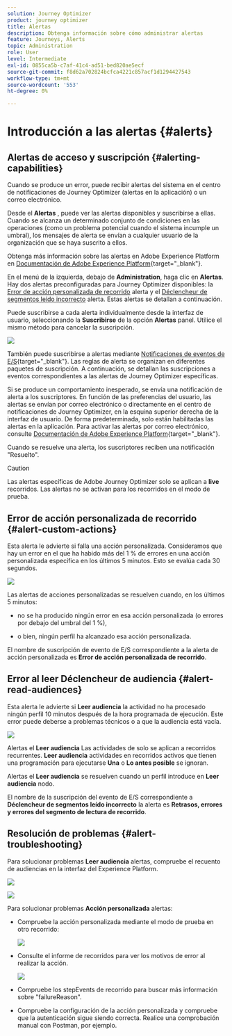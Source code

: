 ```yaml
---
solution: Journey Optimizer
product: journey optimizer
title: Alertas
description: Obtenga información sobre cómo administrar alertas
feature: Journeys, Alerts
topic: Administration
role: User
level: Intermediate
exl-id: 0855ca5b-c7af-41c4-ad51-bed820ae5ecf
source-git-commit: f8d62a702824bcfca4221c857acf1d1294427543
workflow-type: tm+mt
source-wordcount: '553'
ht-degree: 0%

---
```


# Introducción a las alertas {#alerts}

## Alertas de acceso y suscripción {#alerting-capabilities}

Cuando se produce un error, puede recibir alertas del sistema en el centro de notificaciones de Journey Optimizer (alertas en la aplicación) o un correo electrónico.

Desde el **Alertas** , puede ver las alertas disponibles y suscribirse a ellas. Cuando se alcanza un determinado conjunto de condiciones en las operaciones (como un problema potencial cuando el sistema incumple un umbral), los mensajes de alerta se envían a cualquier usuario de la organización que se haya suscrito a ellos.

<!--These messages can repeat over a pre-defined time interval until the alert has been resolved.-->

Obtenga más información sobre las alertas en Adobe Experience Platform en [Documentación de Adobe Experience Platform](https://experienceleague.adobe.com/docs/experience-platform/observability/alerts/overview.html?lang=es){target="_blank"}.

En el menú de la izquierda, debajo de **Administration**, haga clic en **Alertas**. Hay dos alertas preconfiguradas para Journey Optimizer disponibles: la [Error de acción personalizada de recorrido](#alert-custom-actions) alerta y el [Déclencheur de segmentos leído incorrecto](#alert-read-audiences) alerta. Estas alertas se detallan a continuación.

Puede suscribirse a cada alerta individualmente desde la interfaz de usuario, seleccionando la **Suscribirse** de la opción **Alertas** panel. Utilice el mismo método para cancelar la suscripción.

![](assets/alert-subscribe.png)

También puede suscribirse a alertas mediante [Notificaciones de eventos de E/S](https://experienceleague.adobe.com/docs/experience-platform/observability/alerts/subscribe.html){target="_blank"}. Las reglas de alerta se organizan en diferentes paquetes de suscripción. A continuación, se detallan las suscripciones a eventos correspondientes a las alertas de Journey Optimizer específicas.

Si se produce un comportamiento inesperado, se envía una notificación de alerta a los suscriptores. En función de las preferencias del usuario, las alertas se envían por correo electrónico o directamente en el centro de notificaciones de Journey Optimizer, en la esquina superior derecha de la interfaz de usuario. De forma predeterminada, solo están habilitadas las alertas en la aplicación. Para activar las alertas por correo electrónico, consulte [Documentación de Adobe Experience Platform](https://experienceleague.adobe.com/docs/experience-platform/observability/alerts/ui.html#enable-email-alerts){target="_blank"}.

Cuando se resuelve una alerta, los suscriptores reciben una notificación &quot;Resuelto&quot;.

>[!CAUTION]
>
>Las alertas específicas de Adobe Journey Optimizer solo se aplican a **live** recorridos. Las alertas no se activan para los recorridos en el modo de prueba.

## Error de acción personalizada de recorrido {#alert-custom-actions}

Esta alerta le advierte si falla una acción personalizada. Consideramos que hay un error en el que ha habido más del 1 % de errores en una acción personalizada específica en los últimos 5 minutos. Esto se evalúa cada 30 segundos.

![](assets/alerts-custom-action.png)

Las alertas de acciones personalizadas se resuelven cuando, en los últimos 5 minutos:

* no se ha producido ningún error en esa acción personalizada (o errores por debajo del umbral del 1 %),

* o bien, ningún perfil ha alcanzado esa acción personalizada.

El nombre de suscripción de evento de E/S correspondiente a la alerta de acción personalizada es **Error de acción personalizada de recorrido**.

## Error al leer Déclencheur de audiencia {#alert-read-audiences}

Esta alerta le advierte si **Leer audiencia** la actividad no ha procesado ningún perfil 10 minutos después de la hora programada de ejecución. Este error puede deberse a problemas técnicos o a que la audiencia está vacía.

![](assets/alerts1.png)

Alertas el **Leer audiencia** Las actividades de solo se aplican a recorridos recurrentes. **Leer audiencia** actividades en recorridos activos que tienen una programación para ejecutarse **Una** o **Lo antes posible** se ignoran.

Alertas el **Leer audiencia** se resuelven cuando un perfil introduce en **Leer audiencia** nodo.

El nombre de la suscripción del evento de E/S correspondiente a **Déclencheur de segmentos leído incorrecto** la alerta es **Retrasos, errores y errores del segmento de lectura de recorrido**.

## Resolución de problemas {#alert-troubleshooting}

Para solucionar problemas **Leer audiencia** alertas, compruebe el recuento de audiencias en la interfaz del Experience Platform.

![](assets/alert-troubleshooting-0.png)

![](assets/alert-troubleshooting-1.png)

Para solucionar problemas **Acción personalizada** alertas:

* Compruebe la acción personalizada mediante el modo de prueba en otro recorrido:

  ![](assets/alert-troubleshooting-2.png)

* Consulte el informe de recorridos para ver los motivos de error al realizar la acción.

  ![](assets/alert-troubleshooting-3.png)

* Compruebe los stepEvents de recorrido para buscar más información sobre &quot;failureReason&quot;.
* Compruebe la configuración de la acción personalizada y compruebe que la autenticación sigue siendo correcta. Realice una comprobación manual con Postman, por ejemplo.
